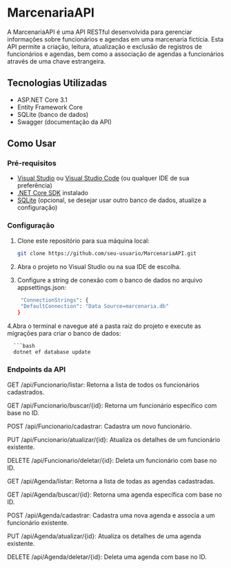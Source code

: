 # MarcenariaAPI

A MarcenariaAPI é uma API RESTful desenvolvida para gerenciar informações sobre funcionários e agendas em uma marcenaria fictícia. Esta API permite a criação, leitura, atualização e exclusão de registros de funcionários e agendas, bem como a associação de agendas a funcionários através de uma chave estrangeira.

## Tecnologias Utilizadas

- ASP.NET Core 3.1
- Entity Framework Core
- SQLite (banco de dados)
- Swagger (documentação da API)

## Como Usar

### Pré-requisitos

- [Visual Studio](https://visualstudio.microsoft.com/) ou [Visual Studio Code](https://code.visualstudio.com/) (ou qualquer IDE de sua preferência)
- [.NET Core SDK](https://dotnet.microsoft.com/download/dotnet) instalado
- [SQLite](https://www.sqlite.org/download.html) (opcional, se desejar usar outro banco de dados, atualize a configuração)

### Configuração

1. Clone este repositório para sua máquina local:

   ```bash
   git clone https://github.com/seu-usuario/MarcenariaAPI.git

2. Abra o projeto no Visual Studio ou na sua IDE de escolha.

3. Configure a string de conexão com o banco de dados no arquivo appsettings.json:

   ```bash
    "ConnectionStrings": {
    "DefaultConnection": "Data Source=marcenaria.db"
   }

4.Abra o terminal e navegue até a pasta raiz do projeto e execute as migrações para criar o banco de dados:
      
      ```bash
      dotnet ef database update

### Endpoints da API
GET /api/Funcionario/listar: Retorna a lista de todos os funcionários cadastrados.

GET /api/Funcionario/buscar/{id}: Retorna um funcionário específico com base no ID.

POST /api/Funcionario/cadastrar: Cadastra um novo funcionário.

PUT /api/Funcionario/atualizar/{id}: Atualiza os detalhes de um funcionário existente.

DELETE /api/Funcionario/deletar/{id}: Deleta um funcionário com base no ID.

GET /api/Agenda/listar: Retorna a lista de todas as agendas cadastradas.

GET /api/Agenda/buscar/{id}: Retorna uma agenda específica com base no ID.

POST /api/Agenda/cadastrar: Cadastra uma nova agenda e associa a um funcionário existente.

PUT /api/Agenda/atualizar/{id}: Atualiza os detalhes de uma agenda existente.

DELETE /api/Agenda/deletar/{id}: Deleta uma agenda com base no ID.

